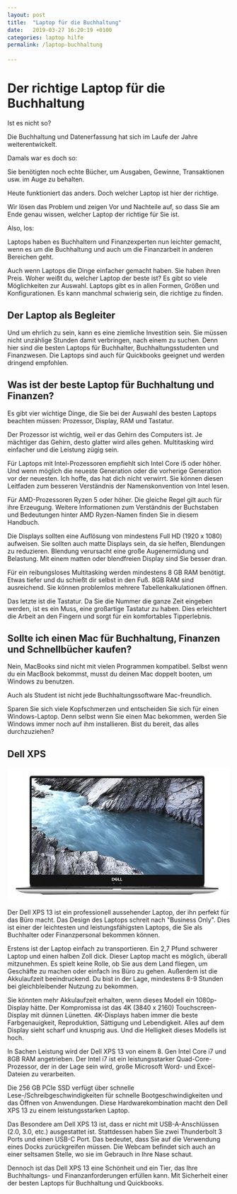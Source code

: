 ```yaml
---
layout: post
title:  "Laptop für die Buchhaltung"
date:   2019-03-27 16:20:19 +0100
categories: laptop hilfe
permalink: /laptop-buchhaltung

---
```


<h1>Der richtige Laptop für die Buchhaltung</h1>

Ist es nicht so?

Die Buchhaltung und Datenerfassung hat sich im Laufe der Jahre weiterentwickelt. 

Damals war es doch so:

Sie benötigten noch echte Bücher, um Ausgaben, Gewinne, Transaktionen usw. im Auge zu behalten.

Heute funktioniert das anders. Doch welcher Laptop ist hier der richtige. 

Wir lösen das Problem und zeigen Vor und Nachteile auf, so dass Sie am Ende genau wissen, welcher Laptop der richtige für Sie ist.

Also, los:

Laptops haben es Buchhaltern und Finanzexperten nun leichter gemacht, wenn es um die Buchhaltung und auch um die Finanzarbeit in anderen Bereichen geht.

Auch wenn Laptops die Dinge einfacher gemacht haben. Sie haben ihren Preis. Woher weißt du, welcher Laptop der beste ist? Es gibt so viele Möglichkeiten zur Auswahl. Laptops gibt es in allen Formen, Größen und Konfigurationen. Es kann manchmal schwierig sein, die richtige zu finden.

<h2>Der Laptop als Begleiter</h2>

Und um ehrlich zu sein, kann es eine ziemliche Investition sein. Sie müssen nicht unzählige Stunden damit verbringen, nach einem zu suchen. Denn hier sind die besten Laptops für Buchhalter, Buchhaltungsstudenten und Finanzwesen. Die Laptops sind auch für Quickbooks geeignet und werden dringend empfohlen.


<h2>Was ist der beste Laptop für Buchhaltung und Finanzen?</h2>

Es gibt vier wichtige Dinge, die Sie bei der Auswahl des besten Laptops beachten müssen: Prozessor, Display, RAM und Tastatur. 

Der Prozessor ist wichtig, weil er das Gehirn des Computers ist. Je mächtiger das Gehirn, desto glatter wird alles gehen. Multitasking wird einfacher und die Leistung zügig sein.

Für Laptops mit Intel-Prozessoren empfiehlt sich Intel Core i5 oder höher. Und wenn möglich die neueste Generation oder die vorherige Generation vor der neuesten. Ich hoffe, das hat dich nicht verwirrt. Sie können diesen Leitfaden zum besseren Verständnis der Namenskonvention von Intel lesen.

Für AMD-Prozessoren Ryzen 5 oder höher. Die gleiche Regel gilt auch für ihre Erzeugung. Weitere Informationen zum Verständnis der Buchstaben und Bedeutungen hinter AMD Ryzen-Namen finden Sie in diesem Handbuch. 

Die Displays sollten eine Auflösung von mindestens Full HD (1920 x 1080) aufweisen. Sie sollten auch matte Displays sein, da sie helfen, Blendungen zu reduzieren. Blendung verursacht eine große Augenermüdung und Belastung. Mit einem matten oder blendfreien Display sind Sie besser dran.

Für ein reibungsloses Multitasking werden mindestens 8 GB RAM benötigt. Etwas tiefer und du schießt dir selbst in den Fuß. 8GB RAM sind ausreichend. Sie können problemlos mehrere Tabellenkalkulationen öffnen.

Das letzte ist die Tastatur. Da Sie die Nummer die ganze Zeit eingeben werden, ist es ein Muss, eine großartige Tastatur zu haben. Dies erleichtert die Arbeit an den Fingern und sorgt für ein komfortables Tipperlebnis.

<h2>Sollte ich einen Mac für Buchhaltung, Finanzen und Schnellbücher kaufen?</h2>

Nein, MacBooks sind nicht mit vielen Programmen kompatibel. Selbst wenn du ein MacBook bekommst, musst du deinen Mac doppelt booten, um Windows zu benutzen. 

Auch als Student ist nicht jede Buchhaltungssoftware Mac-freundlich. 

Sparen Sie sich viele Kopfschmerzen und entscheiden Sie sich für einen Windows-Laptop. Denn selbst wenn Sie einen Mac bekommen, werden Sie Windows immer noch auf ihm installieren. Bist du bereit, das alles durchzuziehen?

<h2>Dell XPS</h2>

<img src="/dell-xps.png" alt="dell xps laptop">

Der Dell XPS 13 ist ein professionell aussehender Laptop, der ihn perfekt für das Büro macht. Das Design des Laptops schreit nach "Business Only". Dies ist einer der leichtesten und leistungsfähigsten Laptops, die Sie als Buchhalter oder Finanzpersonal bekommen können. 

Erstens ist der Laptop einfach zu transportieren. Ein 2,7 Pfund schwerer Laptop und einen halben Zoll dick. Dieser Laptop macht es möglich, überall mitzunehmen. Es spielt keine Rolle, ob Sie aus dem Land fliegen, um Geschäfte zu machen oder einfach ins Büro zu gehen. Außerdem ist die Akkulaufzeit beeindruckend. Du bist in der Lage, mindestens 8-9 Stunden bei gleichbleibender Nutzung zu bekommen. 

Sie könnten mehr Akkulaufzeit erhalten, wenn dieses Modell ein 1080p-Display hätte. Der Kompromissa ist das 4K (3840 x 2160) Touchscreen-Display mit dünnen Lünetten. 4K-Displays haben immer die beste Farbgenauigkeit, Reproduktion, Sättigung und Lebendigkeit. Alles auf dem Display sieht scharf und knusprig aus. Und die Helligkeit dieses Modells ist hoch. 

In Sachen Leistung wird der Dell XPS 13 von einem 8. Gen Intel Core i7 und 8GB RAM angetrieben. Der Intel i7 ist ein leistungsstarker Quad-Core-Prozessor, der in der Lage sein wird, große Microsoft Word- und Excel-Dateien zu verarbeiten.

Die 256 GB PCIe SSD verfügt über schnelle Lese-/Schreibgeschwindigkeiten für schnelle Bootgeschwindigkeiten und das Öffnen von Anwendungen. Diese Hardwarekombination macht den Dell XPS 13 zu einem leistungsstarken Laptop.

Das Besondere am Dell XPS 13 ist, dass er nicht mit USB-A-Anschlüssen (2.0, 3.0, etc.) ausgestattet ist. Stattdessen haben Sie zwei Thunderbolt 3 Ports und einen USB-C Port. Das bedeutet, dass Sie auf die Verwendung eines Docks zurückgreifen müssen. Die Webcam befindet sich auch an einer seltsamen Stelle, wo sie im Gebrauch in Ihre Nase schaut. 

Dennoch ist das Dell XPS 13 eine Schönheit und ein Tier, das Ihre Buchhaltungs- und Finanzanforderungen erfüllen kann. Mit Sicherheit einer der besten Laptops für Buchhaltung und Quickbooks.